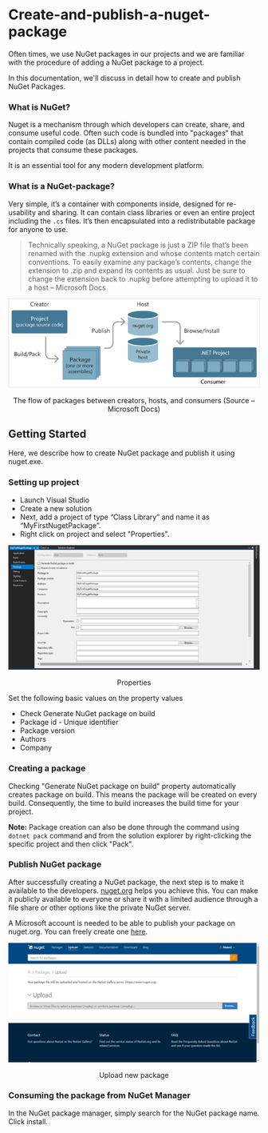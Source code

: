 # Create-and-publish-a-nuget-package

Often times, we use NuGet packages in our projects and we are familiar with the procedure of adding a NuGet package to a project.

In this documentation, we'll discuss in detail how to create and publish NuGet Packages.

### What is NuGet?

Nuget is a mechanism through which developers can create, share, and consume useful code. Often such code is bundled into "packages" that contain compiled code (as DLLs) along with other content needed in the projects that consume these packages.

It is an essential tool for any modern development platform.

### What is a NuGet-package?

Very simple, it’s a container with components inside, designed for re-usability and sharing. It can contain class libraries or even an entire project including the `.cs` files. It’s then encapsulated into a redistributable package for anyone to use.

> Technically speaking, a NuGet package is just a ZIP file that’s been renamed with the .nupkg extension and whose contents match certain conventions. To easily examine any package’s contents, change the extension to .zip and expand its contents as usual. Just be sure to change the extension back to .nupkg before attempting to upload it to a host – Microsoft Docs

![The flow of packages between creators, hosts, and consumers](/images/nuget-roles-img.png)

<center>The flow of packages between creators, hosts, and consumers (Source – Microsoft Docs) </center>

## Getting Started 

Here, we describe how to create NuGet package and publish it using nuget.exe.

### Setting up project

* Launch Visual Studio
* Create a new solution
* Next, add a project of type “Class Library” and name it as “MyFirstNugetPackage”.
* Right click on project and select "Properties".

![The flow of packages between creators, hosts, and consumers](/images/properties.png)
<center>Properties</center>

Set the following basic values on the property values

* Check Generate NuGet package on build
* Package id - Unique identifier
* Package version
* Authors
* Company

### Creating a package

Checking "Generate NuGet package on build" property automatically creates package on build. This means the package will be created on every build. Consequently, the time to build increases the build time for your project.

**Note:** Package creation can also be done through the command using `dotnet pack` command and from the solution explorer by right-clicking the specific project and then click "Pack".

### Publish NuGet package

After successfully creating a NuGet package, the next step is to make it available to the developers. [nuget.org](http://nuget.org) helps you achieve this. You can make it publicly available to everyone or share it with a limited audience through a file share or other options like the private NuGet server.

A Microsoft account is needed to be able to publish your package on nuget.org.
You can freely create one [here](https://account.microsoft.com/).

![Upload new package](/images/upload.png)
<center>Upload new package</center>

### Consuming the package from NuGet Manager

In the NuGet package manager, simply search for the NuGet package name. Click install.

